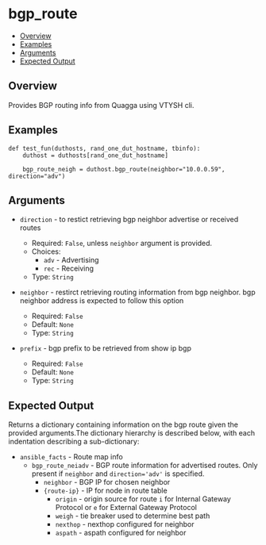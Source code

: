 # bgp_route

- [Overview](#overview)
- [Examples](#examples)
- [Arguments](#arguments)
- [Expected Output](#expected-output)

## Overview
Provides BGP routing info from Quagga using VTYSH cli.

## Examples
```
def test_fun(duthosts, rand_one_dut_hostname, tbinfo):
    duthost = duthosts[rand_one_dut_hostname]

    bgp_route_neigh = duthost.bgp_route(neighbor="10.0.0.59", direction="adv")
```

## Arguments

- `direction` - to restict retrieving bgp neighbor advertise or received routes
    - Required: `False`, unless `neighbor` argument is provided.
    - Choices: 
        - `adv` - Advertising
        - `rec` - Receiving
    - Type: `String`

- `neighbor` - restirct retrieving routing information from bgp neighbor. bgp neighbor address is expected to follow this option
    - Required: `False`
    - Default: `None`
    - Type: `String`

- `prefix` - bgp prefix to be retrieved from show ip bgp
    - Required: `False`
    - Default: `None`
    - Type: `String`

## Expected Output
Returns a dictionary containing information on the bgp route given the provided arguments.The dictionary hierarchy is described below, with each indentation describing a sub-dictionary:

- `ansible_facts` - Route map info
    - `bgp_route_neiadv` - BGP route information for advertised routes. Only present if `neighbor` and `direction='adv'` is specified.
        - `neighbor` - BGP IP for chosen neighbor
        - `{route-ip}` - IP for node in route table
            - `origin` - origin source for route `i` for Internal Gateway Protocol or `e` for External Gateway Protocol
            - `weigh` - tie breaker used to determine best path
            - `nexthop` - nexthop configured for neighbor
            - `aspath` - aspath configured for neighbor
        

